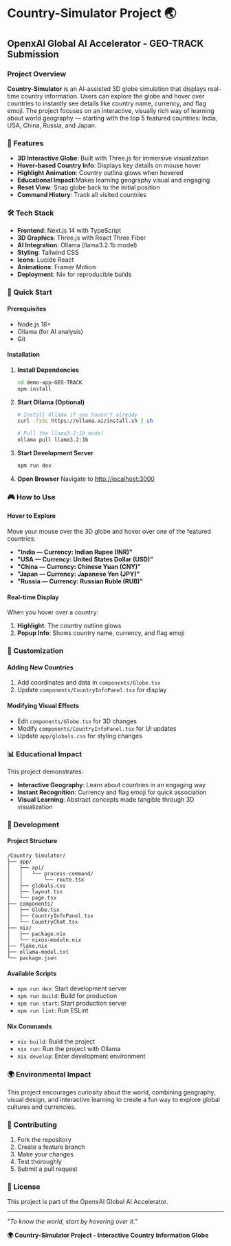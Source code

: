 # Country-Simulator Project 🌏

## OpenxAI Global AI Accelerator - GEO-TRACK Submission

### Project Overview
**Country-Simulator** is an AI-assisted 3D globe simulation that displays real-time country information. Users can explore the globe and hover over countries to instantly see details like country name, currency, and flag emoji. The project focuses on an interactive, visually rich way of learning about world geography — starting with the top 5 featured countries: India, USA, China, Russia, and Japan.

### 🌟 Features
- **3D Interactive Globe**: Built with Three.js for immersive visualization
- **Hover-based Country Info**: Displays key details on mouse hover
- **Highlight Animation**: Country outline glows when hovered
- **Educational Impact**:Makes learning geography visual and engaging
- **Reset View**: Snap globe back to the initial position
- **Command History**: Track all visited countries

### 🛠️ Tech Stack
- **Frontend**: Next.js 14 with TypeScript
- **3D Graphics**: Three.js with React Three Fiber
- **AI Integration**: Ollama (llama3.2:1b model)
- **Styling**: Tailwind CSS
- **Icons**: Lucide React
- **Animations**: Framer Motion
- **Deployment**: Nix for reproducible builds

### 🚀 Quick Start

#### Prerequisites
- Node.js 18+ 
- Ollama (for AI analysis)
- Git

#### Installation

1. **Install Dependencies**
   ```bash
   cd demo-app-GEO-TRACK
   npm install
   ```

2. **Start Ollama (Optional)**
   ```bash
   # Install Ollama if you haven't already
   curl -fsSL https://ollama.ai/install.sh | sh
   
   # Pull the llama3.2:1b model
   ollama pull llama3.2:1b
   ```

3. **Start Development Server**
   ```bash
   npm run dev
   ```

4. **Open Browser**
   Navigate to [http://localhost:3000](http://localhost:3000)

### 🎮 How to Use

#### Hover to Explore
Move your mouse over the 3D globe and hover over one of the featured countries:
- **"India — Currency: Indian Rupee (INR)"**
- **"USA — Currency: United States Dollar (USD)"**
- **"China — Currency: Chinese Yuan (CNY)"**
- **"Japan — Currency: Japanese Yen (JPY)"**
- **"Russia — Currency: Russian Ruble (RUB)"**

#### Real-time Display
When you hover over a country:
1. **Highlight**: The country outline glows
2. **Popup Info**: Shows country name, currency, and flag emoji

### 🎨 Customization

#### Adding New Countries
1. Add coordinates and data in `components/Globe.tsx`
2. Update `components/CountryInfoPanel.tsx` for display

#### Modifying Visual Effects
- Edit `components/Globe.tsx` for 3D changes
- Modify `components/CountryInfoPanel.tsx` for UI updates
- Update `app/globals.css` for styling changes

### 📊 Educational Impact

This project demonstrates:
- **Interactive Geography**: Learn about countries in an engaging way
- **Instant Recognition**: Currency and flag emoji for quick association
- **Visual Learning**: Abstract concepts made tangible through 3D visualization

### 🔧 Development

#### Project Structure
```
/Country Simulator/
├── app/
│   ├── api/
│   │   └── process-command/
│   │       └── route.tsx
│   ├── globals.css
│   ├── layout.tsx
│   └── page.tsx
├── components/
│   ├── Globe.tsx
│   ├── CountryInfoPanel.tsx
│   └── CountryChat.tsx
├── nix/
│   ├── package.nix
│   └── nixos-module.nix
├── flake.nix
├── ollama-model.txt
└── package.json

```

#### Available Scripts
- `npm run dev`: Start development server
- `npm run build`: Build for production
- `npm run start`: Start production server
- `npm run lint`: Run ESLint

#### Nix Commands
- `nix build`: Build the project
- `nix run`: Run the project with Ollama
- `nix develop`: Enter development environment

### 🌍 Environmental Impact
This project encourages curiosity about the world, combining geography, visual design, and interactive learning to create a fun way to explore global cultures and currencies.

### 🤝 Contributing

1. Fork the repository
2. Create a feature branch
3. Make your changes
4. Test thoroughly
5. Submit a pull request

### 📄 License

This project is part of the OpenxAI Global AI Accelerator.

---

*"To know the world, start by hovering over it."*

**🌍 Country-Simulator Project - Interactive Country Information Globe** 